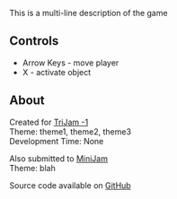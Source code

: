 <p>This is a multi-line
description of the game</p>
<h2>Controls</h2>
<ul>
<li>Arrow Keys - move player</li>
<li>X - activate object</li>
</ul>
<h2>About</h2>
<p>Created for <a href="https://itch.io/jam/trijam--1/entries">TriJam -1</a><br />
Theme: theme1, theme2, theme3<br />
Development Time: None  </p>
<p>Also submitted to <a href="">MiniJam</a><br />
Theme: blah  </p>
<p>Source code available on <a href="https://github.com/CaterpillarGames/pico8-games/tree/master/carts/mongo-bongo">GitHub</a></p>
<!--Template: Game, Itch-->